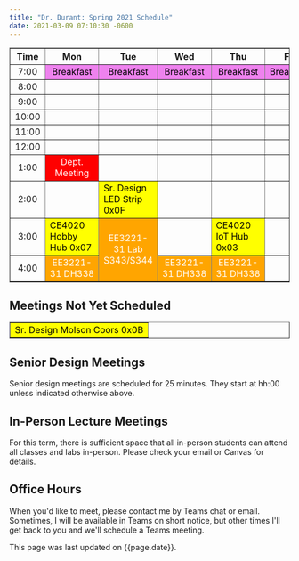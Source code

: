 ```yaml
---
title: "Dr. Durant: Spring 2021 Schedule"
date: 2021-03-09 07:10:30 -0600
---
```


<style type="text/css">
td        { text-align: center;                      }
td.oh     { background-color: #77DD77; color: black; }
td.am     { background-color: red;     color: white; }
td.ce4020 { background-color: yellow;  color: black; text-align: left; }
td.ee3221 { background-color: orange;  color: white; }
td.lunch  { background-color: violet;  color: black; }
</style>

<div align="center">
<table border>
<tr><th>Time</th>       <th>Mon</th>                                    <th>Tue</th>                                                    <th>Wed</th>                                    <th>Thu</th>                                    <th>Fri</th>                        </tr>
<tr><td>7:00</td>       <td class="lunch">Breakfast</td>                <td class="lunch">Breakfast</td>                                <td class="lunch">Breakfast</td>                <td class="lunch">Breakfast</td>                <td class="lunch">Breakfast</td>    </tr>
<tr><td>8:00</td>       <td>&nbsp;</td>                                 <td>&nbsp;</td>                                                 <td>&nbsp;</td>                                 <td>&nbsp;</td>                                 <td>&nbsp;</td>                     </tr>
<tr><td>9:00</td>       <td>&nbsp;</td>                                 <td>&nbsp;</td>                                                 <td>&nbsp;</td>                                 <td>&nbsp;</td>                                 <td>&nbsp;</td>                     </tr>
<tr><td>10:00</td>      <td>&nbsp;</td>                                 <td>&nbsp;</td>                                                 <td>&nbsp;</td>                                 <td>&nbsp;</td>                                 <td>&nbsp;</td>                     </tr>
<tr><td>11:00</td>      <td>&nbsp;</td>                                 <td>&nbsp;</td>                                                 <td>&nbsp;</td>                                 <td>&nbsp;</td>                                 <td>&nbsp;</td>                     </tr>
<tr><td>12:00</td>      <td>&nbsp;</td>                                 <td>&nbsp;</td>                                                 <td>&nbsp;</td>                                 <td>&nbsp;</td>                                 <td>&nbsp;</td>                     </tr>
<tr><td>1:00</td>       <td class="am">Dept. Meeting</td>               <td>&nbsp;</td>                                                 <td>&nbsp;</td>                                 <td>&nbsp;</td>                                 <td>&nbsp;</td>                     </tr>
<tr><td>2:00</td>       <td>&nbsp;</td>                                 <td class="ce4020">Sr. Design LED Strip 0x0F</td>               <td>&nbsp;</td>                                 <td>&nbsp;</td>                                 <td>&nbsp;</td>                     </tr>
<tr><td>3:00</td>       <td class="ce4020">CE4020 Hobby Hub 0x07</td>   <td class="ee3221" rowspan="2">EE3221-31 Lab<br/>S343/S344</td> <td>&nbsp;</td>                                 <td class="ce4020">CE4020 IoT Hub 0x03</td>     <td>&nbsp;</td>                     </tr>
<tr><td>4:00</td>       <td class="ee3221">EE3221-31&nbsp;DH338</td>                                                                    <td class="ee3221">EE3221-31&nbsp;DH338</td>    <td class="ee3221">EE3221-31&nbsp;DH338</td>    <td>&nbsp;</td>                     </tr>
</table>
</div>

## Meetings Not Yet Scheduled
<table border><tr>
<td class="ce4020">Sr. Design Molson Coors 0x0B</td>
</tr></table>

## Senior Design Meetings

Senior design meetings are scheduled for 25 minutes. They start at hh:00 unless indicated otherwise above.

## In-Person Lecture Meetings

For this term, there is sufficient space that all in-person students can attend all classes and labs in-person.
Please check your email or Canvas for details.

## Office Hours

When you'd like to meet, please contact me by Teams chat or email. Sometimes, I will be available in Teams on short notice, but other times I'll get back to you and we'll schedule a Teams meeting.

This page was last updated on {{page.date}}.
